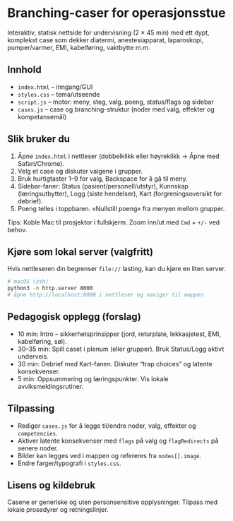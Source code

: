# Branching-caser for operasjonsstue

Interaktiv, statisk nettside for undervisning (2 × 45 min) med ett dypt, komplekst case som dekker diatermi, anestesiapparat, laparoskopi, pumper/varmer, EMI, kabelføring, vaktbytte m.m.

## Innhold
- `index.html` – inngang/GUI
- `styles.css` – tema/utseende
- `script.js` – motor: meny, steg, valg, poeng, status/flags og sidebar
- `cases.js` – case og branching-struktur (noder med valg, effekter og kompetansemål)

## Slik bruker du
1. Åpne `index.html` i nettleser (dobbelklikk eller høyreklikk → Åpne med Safari/Chrome).
2. Velg et case og diskuter valgene i grupper.
3. Bruk hurtigtaster 1–9 for valg, Backspace for å gå til meny.
5. Sidebar-faner: Status (pasient/personell/utstyr), Kunnskap (læringsutbytter), Logg (siste hendelser), Kart (forgreningsoversikt for debrief).
4. Poeng telles i toppbaren. «Nullstill poeng» fra menyen mellom grupper.

Tips: Koble Mac til prosjektor i fullskjerm. Zoom inn/ut med `Cmd` + `+/-` ved behov.

## Kjøre som lokal server (valgfritt)
Hvis nettleseren din begrenser `file://` lasting, kan du kjøre en liten server.

```bash
# macOS (zsh)
python3 -m http.server 8000
# åpne http://localhost:8000 i nettleser og naviger til mappen
```

## Pedagogisk opplegg (forslag)
- 10 min: Intro – sikkerhetsprinsipper (jord, returplate, lekkasjetest, EMI, kabelføring, søl).
- 30–35 min: Spill caset i plenum (eller grupper). Bruk Status/Logg aktivt underveis.
- 30 min: Debrief med Kart-fanen. Diskuter “trap choices” og latente konsekvenser.
- 5 min: Oppsummering og læringspunkter. Vis lokale avviksmeldingsrutiner.

## Tilpassing
- Rediger `cases.js` for å legge til/endre noder, valg, effekter og `competencies`.
- Aktiver latente konsekvenser med `flags` på valg og `flagRedirects` på senere noder.
- Bilder kan legges ved i mappen og refereres fra `nodes[].image`.
- Endre farger/typografi i `styles.css`.

## Lisens og kildebruk
Casene er generiske og uten personsensitive opplysninger. Tilpass med lokale prosedyrer og retningslinjer.

